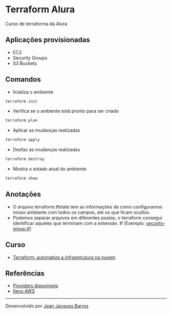 # Terraform Alura

Curso de terraforma da Alura

## Aplicações provisionadas

- EC2
- Security Groups
- S3 Buckets

## Comandos

- Iicializa o ambiente
``` bash
terraform init 
```

- Verifica se o ambiente está pronto para ser criado
``` bash
terraform plan 
```

- Aplicar as mudanças realizadas
``` bash
terraform apply 
```

- Desfaz as mudanças realizadas
``` bash
terraform destroy 
```

- Mostra o estado atual do ambiente
``` bash
terraform show 
```

## Anotações

- O arquivo terraform.tfstate tem as informações de como configuramos nosso ambiente com todos os campos, até os que ficam ocultos.
- Podemos separar arquivos em diferentes pastas, o terraform consegui identificar aqueles que terminam com a extensão .tf (Exemplo: [security-group.tf](./security-group.tf))

## Curso

- [Terraform: automatize a infraestrutura na nuvem](https://cursos.alura.com.br/course/terraform)

## Referências

- [Providers disponíveis](https://registry.terraform.io/browse/providers)
- [Itens AWS](https://registry.terraform.io/providers/hashicorp/aws/latest/docs)

---
Desenvolvido por [Jean Jacques Barros](https://github.com/jjeanjacques10)